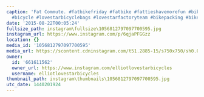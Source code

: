 ```yaml
---
caption: 'Fat Commute. #fatbikefriday #fatbike #fattieshavemorefun #bikechi #cycling
  #bicycle #lovestarbicyclebags #lovestarfactoryteam #bikepacking #bikecommute'
date: '2015-08-22T00:05:24'
fullsize_path: instagram\fullsize\1056812797097700595.jpg
instagram_url: https://www.instagram.com/p/6qjaPFGGzz
location: {}
media_id: '1056812797097700595'
media_url: https://scontent.cdninstagram.com/t51.2885-15/s750x750/sh0.08/e35/11410515_805263562923367_145933709_n.jpg?ig_cache_key=MTA1NjgxMjc5NzA5NzcwMDU5NQ%3D%3D.2
owner:
  id: '661611562'
  owner_url: https://www.instagram.com/elliotlovestarbicycles
  username: elliotlovestarbicycles
thumbnail_path: instagram\thumbnails\1056812797097700595.jpg
utc_date: 1440201924
---
```

